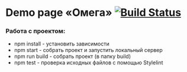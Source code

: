 # Demo page «Омега» [![Build Status](https://travis-ci.org/Kasmenai/omegaDemo.svg?branch=master)](https://travis-ci.org/Kasmenai/omegaDemo)

### Работа с проектом:

  +  npm install - установить зависимости
  +  npm start - cобрать проект и запустить локальный сервер
  +  npm run build - собрать проект (в папку build)
  +  npm test - проверка исходных файлов с помощью Stylelint
